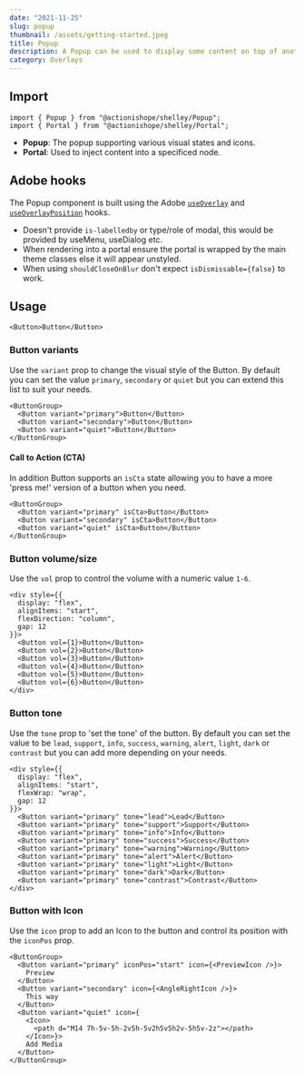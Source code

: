 ```yaml
---
date: "2021-11-25"
slug: popup
thumbnail: /assets/getting-started.jpeg
title: Popup
description: A Popup can be used to display some content on top of another; used internally in components like MenuTrigger and DialogTrigger.
category: Overlays
---
```


## Import

```
import { Popup } from "@actionishope/shelley/Popup";
import { Portal } from "@actionishope/shelley/Portal";
```

- **Popup**: The popup supporting various visual states and icons.
- **Portal**: Used to inject content into a specificed node.

## Adobe hooks

The Popup component is built using the Adobe [`useOverlay`](https://react-spectrum.adobe.com/react-aria/useOverlay.html) and [`useOverlayPosition`](https://react-spectrum.adobe.com/react-aria/useOverlayPosition.html) hooks.



- Doesn't provide `is-labelledby` or type/role of modal, this would be provided by useMenu, useDialog etc.
- When rendering into a portal ensure the portal is wrapped by the main theme classes else it will appear unstyled.
- When using `shouldCloseOnBlur` don't expect `isDismissable={false}` to work.


## Usage

```jsx{live:true}
<Button>Button</Button>
```

### Button variants

Use the `variant` prop to change the visual style of the Button. By default you can set the value `primary`, `secondary` or `quiet` but you can extend this list to suit your needs.

```jsx{live:true}
<ButtonGroup>
  <Button variant="primary">Button</Button>
  <Button variant="secondary">Button</Button>
  <Button variant="quiet">Button</Button>
</ButtonGroup>
```

#### Call to Action (CTA)

In addition Button supports an `isCta` state allowing you to have a more 'press me!' version of a button when you need.

```jsx{live:true}
<ButtonGroup>
  <Button variant="primary" isCta>Button</Button>
  <Button variant="secondary" isCta>Button</Button>
  <Button variant="quiet" isCta>Button</Button>
</ButtonGroup>
```

### Button volume/size

Use the `vol` prop to control the volume with a numeric value `1-6`.


```jsx{live:true}
<div style={{
  display: "flex", 
  alignItems: "start",
  flexDirection: "column",
  gap: 12
}}>
  <Button vol={1}>Button</Button>
  <Button vol={2}>Button</Button>
  <Button vol={3}>Button</Button>
  <Button vol={4}>Button</Button>
  <Button vol={5}>Button</Button>
  <Button vol={6}>Button</Button>
</div>
```

### Button tone

Use the `tone` prop to 'set the tone' of the button. By default you can set the value to be `lead`, `support`, `info`, `success`, `warning`, `alert`, `light`, `dark` or `contrast` but you can add more depending on your needs.


```jsx{live:true}
<div style={{
  display: "flex", 
  alignItems: "start",
  flexWrap: "wrap",
  gap: 12
}}>
  <Button variant="primary" tone="lead">Lead</Button>
  <Button variant="primary" tone="support">Support</Button>
  <Button variant="primary" tone="info">Info</Button>
  <Button variant="primary" tone="success">Success</Button>
  <Button variant="primary" tone="warning">Warning</Button>
  <Button variant="primary" tone="alert">Alert</Button>
  <Button variant="primary" tone="light">Light</Button>
  <Button variant="primary" tone="dark">Dark</Button>
  <Button variant="primary" tone="contrast">Contrast</Button>
</div>
```

### Button with Icon

Use the `icon` prop to add an Icon to the button and control its position with the `iconPos` prop.

```jsx{live:true}
<ButtonGroup>
  <Button variant="primary" iconPos="start" icon={<PreviewIcon />}>
    Preview
  </Button>
  <Button variant="secondary" icon={<AngleRightIcon />}>
    This way
  </Button>
  <Button variant="quiet" icon={
    <Icon>
      <path d="M14 7h-5v-5h-2v5h-5v2h5v5h2v-5h5v-2z"></path>
    </Icon>}>
    Add Media
  </Button>
</ButtonGroup>
```
